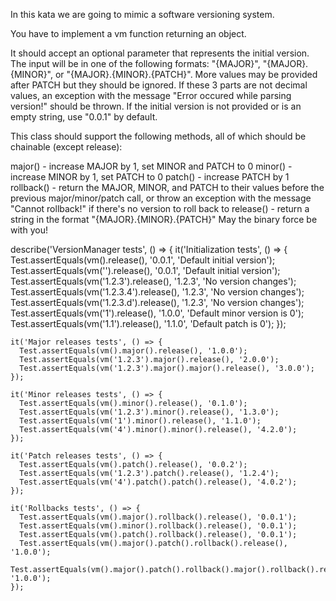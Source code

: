 In this kata we are going to mimic a software versioning system.

You have to implement a vm function returning an object.

It should accept an optional parameter that represents the initial version. The input will be in one of the following formats: "{MAJOR}", "{MAJOR}.{MINOR}", or "{MAJOR}.{MINOR}.{PATCH}". More values may be provided after PATCH but they should be ignored. If these 3 parts are not decimal values, an exception with the message "Error occured while parsing version!" should be thrown. If the initial version is not provided or is an empty string, use "0.0.1" by default.

This class should support the following methods, all of which should be chainable (except release):

major() - increase MAJOR by 1, set MINOR and PATCH to 0
minor() - increase MINOR by 1, set PATCH to 0
patch() - increase PATCH by 1
rollback() - return the MAJOR, MINOR, and PATCH to their values before the previous major/minor/patch call, or throw an exception with the message "Cannot rollback!" if there's no version to roll back to
release() - return a string in the format "{MAJOR}.{MINOR}.{PATCH}"
May the binary force be with you!

describe('VersionManager tests', () => {
    it('Initialization tests', () => {
      Test.assertEquals(vm().release(), '0.0.1', 'Default initial version');
      Test.assertEquals(vm('').release(), '0.0.1', 'Default initial version');
      Test.assertEquals(vm('1.2.3').release(), '1.2.3', 'No version changes');
      Test.assertEquals(vm('1.2.3.4').release(), '1.2.3', 'No version changes');
      Test.assertEquals(vm('1.2.3.d').release(), '1.2.3', 'No version changes');
      Test.assertEquals(vm('1').release(), '1.0.0', 'Default minor version is 0');
      Test.assertEquals(vm('1.1').release(), '1.1.0', 'Default patch is 0');
    });

    it('Major releases tests', () => {
      Test.assertEquals(vm().major().release(), '1.0.0');
      Test.assertEquals(vm('1.2.3').major().release(), '2.0.0');
      Test.assertEquals(vm('1.2.3').major().major().release(), '3.0.0');
    });

    it('Minor releases tests', () => {
      Test.assertEquals(vm().minor().release(), '0.1.0');
      Test.assertEquals(vm('1.2.3').minor().release(), '1.3.0');
      Test.assertEquals(vm('1').minor().release(), '1.1.0');
      Test.assertEquals(vm('4').minor().minor().release(), '4.2.0');
    });

    it('Patch releases tests', () => {
      Test.assertEquals(vm().patch().release(), '0.0.2');
      Test.assertEquals(vm('1.2.3').patch().release(), '1.2.4');
      Test.assertEquals(vm('4').patch().patch().release(), '4.0.2');
    });

    it('Rollbacks tests', () => {
      Test.assertEquals(vm().major().rollback().release(), '0.0.1');
      Test.assertEquals(vm().minor().rollback().release(), '0.0.1');
      Test.assertEquals(vm().patch().rollback().release(), '0.0.1');
      Test.assertEquals(vm().major().patch().rollback().release(), '1.0.0');
      Test.assertEquals(vm().major().patch().rollback().major().rollback().release(), '1.0.0');
    });